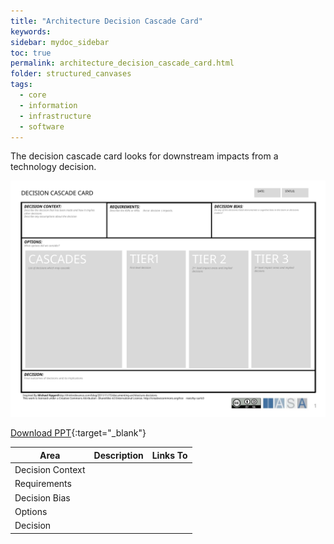 ```yaml
---
title: "Architecture Decision Cascade Card"
keywords: 
sidebar: mydoc_sidebar
toc: true
permalink: architecture_decision_cascade_card.html
folder: structured_canvases
tags: 
  - core
  - information
  - infrastructure
  - software
---
```


The decision cascade card looks for downstream impacts from a technology decision.

![image001](media/architecture_decision_cascade_card_001.svg)

[Download PPT](media/ppt/architecture_decision_cascade_card.ppt){:target="_blank"}

| Area | Description | Links To |
| --- | --- | --- |
| Decision Context |   |   |
| Requirements |   |   |
| Decision Bias |   |   |
| Options |   |   |
| Decision |   |   |


